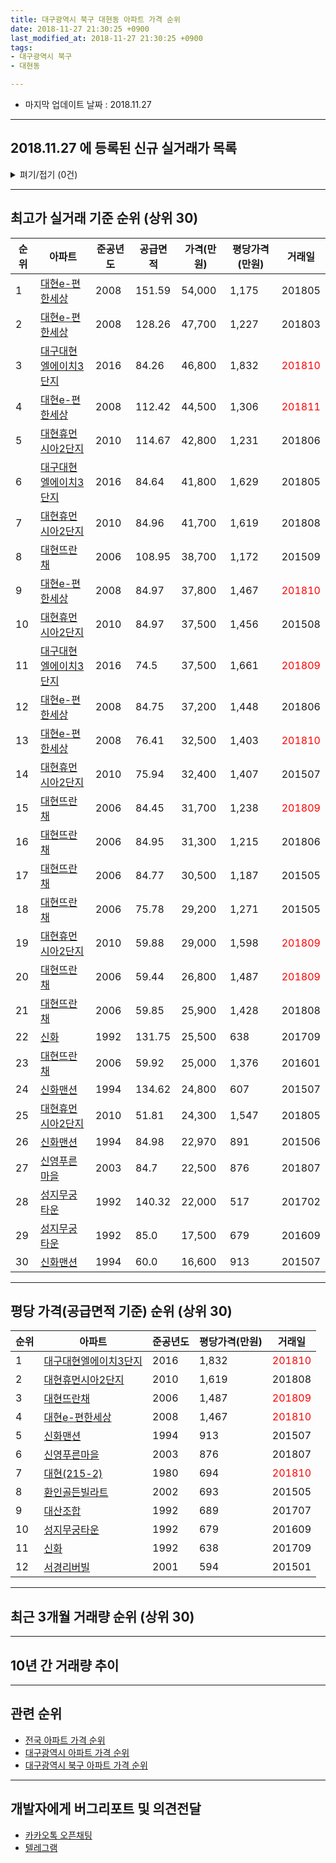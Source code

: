 ```yaml
---
title: 대구광역시 북구 대현동 아파트 가격 순위
date: 2018-11-27 21:30:25 +0900
last_modified_at: 2018-11-27 21:30:25 +0900
tags:
- 대구광역시 북구
- 대현동

---
```


* 마지막 업데이트 날짜 : 2018.11.27

---

## 2018.11.27 에 등록된 신규 실거래가 목록

<details>
<summary>펴기/접기 (0건)</summary>
<div markdown="1">

|아파트|준공년도|공급면적|가격(만원)|평당가격(만원)|거래일|
|---|---|---|---|---|---|
|없음||||||


</div>
</details>

---

## 최고가 실거래 기준 순위 (상위 30)


|순위|아파트|준공년도|공급면적|가격(만원)|평당가격(만원)|거래일|
|---|---|---|---|---|---|---|
|1|[대현e-편한세상](https://search.naver.com/search.naver?query=%EB%8C%80%EA%B5%AC%EA%B4%91%EC%97%AD%EC%8B%9C+%EB%B6%81%EA%B5%AC+%EB%8C%80%ED%98%84%EB%8F%99+%EB%8C%80%ED%98%84e-%ED%8E%B8%ED%95%9C%EC%84%B8%EC%83%81)|2008|151.59|54,000|1,175|201805|
|2|[대현e-편한세상](https://search.naver.com/search.naver?query=%EB%8C%80%EA%B5%AC%EA%B4%91%EC%97%AD%EC%8B%9C+%EB%B6%81%EA%B5%AC+%EB%8C%80%ED%98%84%EB%8F%99+%EB%8C%80%ED%98%84e-%ED%8E%B8%ED%95%9C%EC%84%B8%EC%83%81)|2008|128.26|47,700|1,227|201803|
|3|[대구대현엘에이치3단지](https://search.naver.com/search.naver?query=%EB%8C%80%EA%B5%AC%EA%B4%91%EC%97%AD%EC%8B%9C+%EB%B6%81%EA%B5%AC+%EB%8C%80%ED%98%84%EB%8F%99+%EB%8C%80%EA%B5%AC%EB%8C%80%ED%98%84%EC%97%98%EC%97%90%EC%9D%B4%EC%B9%983%EB%8B%A8%EC%A7%80)|2016|84.26|46,800|1,832|<span style="color:red">201810</span>|
|4|[대현e-편한세상](https://search.naver.com/search.naver?query=%EB%8C%80%EA%B5%AC%EA%B4%91%EC%97%AD%EC%8B%9C+%EB%B6%81%EA%B5%AC+%EB%8C%80%ED%98%84%EB%8F%99+%EB%8C%80%ED%98%84e-%ED%8E%B8%ED%95%9C%EC%84%B8%EC%83%81)|2008|112.42|44,500|1,306|<span style="color:red">201811</span>|
|5|[대현휴먼시아2단지](https://search.naver.com/search.naver?query=%EB%8C%80%EA%B5%AC%EA%B4%91%EC%97%AD%EC%8B%9C+%EB%B6%81%EA%B5%AC+%EB%8C%80%ED%98%84%EB%8F%99+%EB%8C%80%ED%98%84%ED%9C%B4%EB%A8%BC%EC%8B%9C%EC%95%842%EB%8B%A8%EC%A7%80)|2010|114.67|42,800|1,231|201806|
|6|[대구대현엘에이치3단지](https://search.naver.com/search.naver?query=%EB%8C%80%EA%B5%AC%EA%B4%91%EC%97%AD%EC%8B%9C+%EB%B6%81%EA%B5%AC+%EB%8C%80%ED%98%84%EB%8F%99+%EB%8C%80%EA%B5%AC%EB%8C%80%ED%98%84%EC%97%98%EC%97%90%EC%9D%B4%EC%B9%983%EB%8B%A8%EC%A7%80)|2016|84.64|41,800|1,629|201805|
|7|[대현휴먼시아2단지](https://search.naver.com/search.naver?query=%EB%8C%80%EA%B5%AC%EA%B4%91%EC%97%AD%EC%8B%9C+%EB%B6%81%EA%B5%AC+%EB%8C%80%ED%98%84%EB%8F%99+%EB%8C%80%ED%98%84%ED%9C%B4%EB%A8%BC%EC%8B%9C%EC%95%842%EB%8B%A8%EC%A7%80)|2010|84.96|41,700|1,619|201808|
|8|[대현뜨란채](https://search.naver.com/search.naver?query=%EB%8C%80%EA%B5%AC%EA%B4%91%EC%97%AD%EC%8B%9C+%EB%B6%81%EA%B5%AC+%EB%8C%80%ED%98%84%EB%8F%99+%EB%8C%80%ED%98%84%EB%9C%A8%EB%9E%80%EC%B1%84)|2006|108.95|38,700|1,172|201509|
|9|[대현e-편한세상](https://search.naver.com/search.naver?query=%EB%8C%80%EA%B5%AC%EA%B4%91%EC%97%AD%EC%8B%9C+%EB%B6%81%EA%B5%AC+%EB%8C%80%ED%98%84%EB%8F%99+%EB%8C%80%ED%98%84e-%ED%8E%B8%ED%95%9C%EC%84%B8%EC%83%81)|2008|84.97|37,800|1,467|<span style="color:red">201810</span>|
|10|[대현휴먼시아2단지](https://search.naver.com/search.naver?query=%EB%8C%80%EA%B5%AC%EA%B4%91%EC%97%AD%EC%8B%9C+%EB%B6%81%EA%B5%AC+%EB%8C%80%ED%98%84%EB%8F%99+%EB%8C%80%ED%98%84%ED%9C%B4%EB%A8%BC%EC%8B%9C%EC%95%842%EB%8B%A8%EC%A7%80)|2010|84.97|37,500|1,456|201508|
|11|[대구대현엘에이치3단지](https://search.naver.com/search.naver?query=%EB%8C%80%EA%B5%AC%EA%B4%91%EC%97%AD%EC%8B%9C+%EB%B6%81%EA%B5%AC+%EB%8C%80%ED%98%84%EB%8F%99+%EB%8C%80%EA%B5%AC%EB%8C%80%ED%98%84%EC%97%98%EC%97%90%EC%9D%B4%EC%B9%983%EB%8B%A8%EC%A7%80)|2016|74.5|37,500|1,661|<span style="color:red">201809</span>|
|12|[대현e-편한세상](https://search.naver.com/search.naver?query=%EB%8C%80%EA%B5%AC%EA%B4%91%EC%97%AD%EC%8B%9C+%EB%B6%81%EA%B5%AC+%EB%8C%80%ED%98%84%EB%8F%99+%EB%8C%80%ED%98%84e-%ED%8E%B8%ED%95%9C%EC%84%B8%EC%83%81)|2008|84.75|37,200|1,448|201806|
|13|[대현e-편한세상](https://search.naver.com/search.naver?query=%EB%8C%80%EA%B5%AC%EA%B4%91%EC%97%AD%EC%8B%9C+%EB%B6%81%EA%B5%AC+%EB%8C%80%ED%98%84%EB%8F%99+%EB%8C%80%ED%98%84e-%ED%8E%B8%ED%95%9C%EC%84%B8%EC%83%81)|2008|76.41|32,500|1,403|<span style="color:red">201810</span>|
|14|[대현휴먼시아2단지](https://search.naver.com/search.naver?query=%EB%8C%80%EA%B5%AC%EA%B4%91%EC%97%AD%EC%8B%9C+%EB%B6%81%EA%B5%AC+%EB%8C%80%ED%98%84%EB%8F%99+%EB%8C%80%ED%98%84%ED%9C%B4%EB%A8%BC%EC%8B%9C%EC%95%842%EB%8B%A8%EC%A7%80)|2010|75.94|32,400|1,407|201507|
|15|[대현뜨란채](https://search.naver.com/search.naver?query=%EB%8C%80%EA%B5%AC%EA%B4%91%EC%97%AD%EC%8B%9C+%EB%B6%81%EA%B5%AC+%EB%8C%80%ED%98%84%EB%8F%99+%EB%8C%80%ED%98%84%EB%9C%A8%EB%9E%80%EC%B1%84)|2006|84.45|31,700|1,238|<span style="color:red">201809</span>|
|16|[대현뜨란채](https://search.naver.com/search.naver?query=%EB%8C%80%EA%B5%AC%EA%B4%91%EC%97%AD%EC%8B%9C+%EB%B6%81%EA%B5%AC+%EB%8C%80%ED%98%84%EB%8F%99+%EB%8C%80%ED%98%84%EB%9C%A8%EB%9E%80%EC%B1%84)|2006|84.95|31,300|1,215|201806|
|17|[대현뜨란채](https://search.naver.com/search.naver?query=%EB%8C%80%EA%B5%AC%EA%B4%91%EC%97%AD%EC%8B%9C+%EB%B6%81%EA%B5%AC+%EB%8C%80%ED%98%84%EB%8F%99+%EB%8C%80%ED%98%84%EB%9C%A8%EB%9E%80%EC%B1%84)|2006|84.77|30,500|1,187|201505|
|18|[대현뜨란채](https://search.naver.com/search.naver?query=%EB%8C%80%EA%B5%AC%EA%B4%91%EC%97%AD%EC%8B%9C+%EB%B6%81%EA%B5%AC+%EB%8C%80%ED%98%84%EB%8F%99+%EB%8C%80%ED%98%84%EB%9C%A8%EB%9E%80%EC%B1%84)|2006|75.78|29,200|1,271|201505|
|19|[대현휴먼시아2단지](https://search.naver.com/search.naver?query=%EB%8C%80%EA%B5%AC%EA%B4%91%EC%97%AD%EC%8B%9C+%EB%B6%81%EA%B5%AC+%EB%8C%80%ED%98%84%EB%8F%99+%EB%8C%80%ED%98%84%ED%9C%B4%EB%A8%BC%EC%8B%9C%EC%95%842%EB%8B%A8%EC%A7%80)|2010|59.88|29,000|1,598|<span style="color:red">201809</span>|
|20|[대현뜨란채](https://search.naver.com/search.naver?query=%EB%8C%80%EA%B5%AC%EA%B4%91%EC%97%AD%EC%8B%9C+%EB%B6%81%EA%B5%AC+%EB%8C%80%ED%98%84%EB%8F%99+%EB%8C%80%ED%98%84%EB%9C%A8%EB%9E%80%EC%B1%84)|2006|59.44|26,800|1,487|<span style="color:red">201809</span>|
|21|[대현뜨란채](https://search.naver.com/search.naver?query=%EB%8C%80%EA%B5%AC%EA%B4%91%EC%97%AD%EC%8B%9C+%EB%B6%81%EA%B5%AC+%EB%8C%80%ED%98%84%EB%8F%99+%EB%8C%80%ED%98%84%EB%9C%A8%EB%9E%80%EC%B1%84)|2006|59.85|25,900|1,428|201808|
|22|[신화](https://search.naver.com/search.naver?query=%EB%8C%80%EA%B5%AC%EA%B4%91%EC%97%AD%EC%8B%9C+%EB%B6%81%EA%B5%AC+%EB%8C%80%ED%98%84%EB%8F%99+%EC%8B%A0%ED%99%94)|1992|131.75|25,500|638|201709|
|23|[대현뜨란채](https://search.naver.com/search.naver?query=%EB%8C%80%EA%B5%AC%EA%B4%91%EC%97%AD%EC%8B%9C+%EB%B6%81%EA%B5%AC+%EB%8C%80%ED%98%84%EB%8F%99+%EB%8C%80%ED%98%84%EB%9C%A8%EB%9E%80%EC%B1%84)|2006|59.92|25,000|1,376|201601|
|24|[신화맨션](https://search.naver.com/search.naver?query=%EB%8C%80%EA%B5%AC%EA%B4%91%EC%97%AD%EC%8B%9C+%EB%B6%81%EA%B5%AC+%EB%8C%80%ED%98%84%EB%8F%99+%EC%8B%A0%ED%99%94%EB%A7%A8%EC%85%98)|1994|134.62|24,800|607|201507|
|25|[대현휴먼시아2단지](https://search.naver.com/search.naver?query=%EB%8C%80%EA%B5%AC%EA%B4%91%EC%97%AD%EC%8B%9C+%EB%B6%81%EA%B5%AC+%EB%8C%80%ED%98%84%EB%8F%99+%EB%8C%80%ED%98%84%ED%9C%B4%EB%A8%BC%EC%8B%9C%EC%95%842%EB%8B%A8%EC%A7%80)|2010|51.81|24,300|1,547|201805|
|26|[신화맨션](https://search.naver.com/search.naver?query=%EB%8C%80%EA%B5%AC%EA%B4%91%EC%97%AD%EC%8B%9C+%EB%B6%81%EA%B5%AC+%EB%8C%80%ED%98%84%EB%8F%99+%EC%8B%A0%ED%99%94%EB%A7%A8%EC%85%98)|1994|84.98|22,970|891|201506|
|27|[신영푸른마을](https://search.naver.com/search.naver?query=%EB%8C%80%EA%B5%AC%EA%B4%91%EC%97%AD%EC%8B%9C+%EB%B6%81%EA%B5%AC+%EB%8C%80%ED%98%84%EB%8F%99+%EC%8B%A0%EC%98%81%ED%91%B8%EB%A5%B8%EB%A7%88%EC%9D%84)|2003|84.7|22,500|876|201807|
|28|[성지무궁타운](https://search.naver.com/search.naver?query=%EB%8C%80%EA%B5%AC%EA%B4%91%EC%97%AD%EC%8B%9C+%EB%B6%81%EA%B5%AC+%EB%8C%80%ED%98%84%EB%8F%99+%EC%84%B1%EC%A7%80%EB%AC%B4%EA%B6%81%ED%83%80%EC%9A%B4)|1992|140.32|22,000|517|201702|
|29|[성지무궁타운](https://search.naver.com/search.naver?query=%EB%8C%80%EA%B5%AC%EA%B4%91%EC%97%AD%EC%8B%9C+%EB%B6%81%EA%B5%AC+%EB%8C%80%ED%98%84%EB%8F%99+%EC%84%B1%EC%A7%80%EB%AC%B4%EA%B6%81%ED%83%80%EC%9A%B4)|1992|85.0|17,500|679|201609|
|30|[신화맨션](https://search.naver.com/search.naver?query=%EB%8C%80%EA%B5%AC%EA%B4%91%EC%97%AD%EC%8B%9C+%EB%B6%81%EA%B5%AC+%EB%8C%80%ED%98%84%EB%8F%99+%EC%8B%A0%ED%99%94%EB%A7%A8%EC%85%98)|1994|60.0|16,600|913|201507|


---

## 평당 가격(공급면적 기준) 순위 (상위 30)


|순위|아파트|준공년도|평당가격(만원)|거래일|
|---|---|---|---|---|
|1|[대구대현엘에이치3단지](https://search.naver.com/search.naver?query=%EB%8C%80%EA%B5%AC%EA%B4%91%EC%97%AD%EC%8B%9C+%EB%B6%81%EA%B5%AC+%EB%8C%80%ED%98%84%EB%8F%99+%EB%8C%80%EA%B5%AC%EB%8C%80%ED%98%84%EC%97%98%EC%97%90%EC%9D%B4%EC%B9%983%EB%8B%A8%EC%A7%80)|2016|1,832|<span style="color:red">201810</span>|
|2|[대현휴먼시아2단지](https://search.naver.com/search.naver?query=%EB%8C%80%EA%B5%AC%EA%B4%91%EC%97%AD%EC%8B%9C+%EB%B6%81%EA%B5%AC+%EB%8C%80%ED%98%84%EB%8F%99+%EB%8C%80%ED%98%84%ED%9C%B4%EB%A8%BC%EC%8B%9C%EC%95%842%EB%8B%A8%EC%A7%80)|2010|1,619|201808|
|3|[대현뜨란채](https://search.naver.com/search.naver?query=%EB%8C%80%EA%B5%AC%EA%B4%91%EC%97%AD%EC%8B%9C+%EB%B6%81%EA%B5%AC+%EB%8C%80%ED%98%84%EB%8F%99+%EB%8C%80%ED%98%84%EB%9C%A8%EB%9E%80%EC%B1%84)|2006|1,487|<span style="color:red">201809</span>|
|4|[대현e-편한세상](https://search.naver.com/search.naver?query=%EB%8C%80%EA%B5%AC%EA%B4%91%EC%97%AD%EC%8B%9C+%EB%B6%81%EA%B5%AC+%EB%8C%80%ED%98%84%EB%8F%99+%EB%8C%80%ED%98%84e-%ED%8E%B8%ED%95%9C%EC%84%B8%EC%83%81)|2008|1,467|<span style="color:red">201810</span>|
|5|[신화맨션](https://search.naver.com/search.naver?query=%EB%8C%80%EA%B5%AC%EA%B4%91%EC%97%AD%EC%8B%9C+%EB%B6%81%EA%B5%AC+%EB%8C%80%ED%98%84%EB%8F%99+%EC%8B%A0%ED%99%94%EB%A7%A8%EC%85%98)|1994|913|201507|
|6|[신영푸른마을](https://search.naver.com/search.naver?query=%EB%8C%80%EA%B5%AC%EA%B4%91%EC%97%AD%EC%8B%9C+%EB%B6%81%EA%B5%AC+%EB%8C%80%ED%98%84%EB%8F%99+%EC%8B%A0%EC%98%81%ED%91%B8%EB%A5%B8%EB%A7%88%EC%9D%84)|2003|876|201807|
|7|[대현(215-2)](https://search.naver.com/search.naver?query=%EB%8C%80%EA%B5%AC%EA%B4%91%EC%97%AD%EC%8B%9C+%EB%B6%81%EA%B5%AC+%EB%8C%80%ED%98%84%EB%8F%99+%EB%8C%80%ED%98%84%28215-2%29)|1980|694|<span style="color:red">201810</span>|
|8|[환인골든빌라트](https://search.naver.com/search.naver?query=%EB%8C%80%EA%B5%AC%EA%B4%91%EC%97%AD%EC%8B%9C+%EB%B6%81%EA%B5%AC+%EB%8C%80%ED%98%84%EB%8F%99+%ED%99%98%EC%9D%B8%EA%B3%A8%EB%93%A0%EB%B9%8C%EB%9D%BC%ED%8A%B8)|2002|693|201505|
|9|[대산조합](https://search.naver.com/search.naver?query=%EB%8C%80%EA%B5%AC%EA%B4%91%EC%97%AD%EC%8B%9C+%EB%B6%81%EA%B5%AC+%EB%8C%80%ED%98%84%EB%8F%99+%EB%8C%80%EC%82%B0%EC%A1%B0%ED%95%A9)|1992|689|201707|
|10|[성지무궁타운](https://search.naver.com/search.naver?query=%EB%8C%80%EA%B5%AC%EA%B4%91%EC%97%AD%EC%8B%9C+%EB%B6%81%EA%B5%AC+%EB%8C%80%ED%98%84%EB%8F%99+%EC%84%B1%EC%A7%80%EB%AC%B4%EA%B6%81%ED%83%80%EC%9A%B4)|1992|679|201609|
|11|[신화](https://search.naver.com/search.naver?query=%EB%8C%80%EA%B5%AC%EA%B4%91%EC%97%AD%EC%8B%9C+%EB%B6%81%EA%B5%AC+%EB%8C%80%ED%98%84%EB%8F%99+%EC%8B%A0%ED%99%94)|1992|638|201709|
|12|[서경리버빌](https://search.naver.com/search.naver?query=%EB%8C%80%EA%B5%AC%EA%B4%91%EC%97%AD%EC%8B%9C+%EB%B6%81%EA%B5%AC+%EB%8C%80%ED%98%84%EB%8F%99+%EC%84%9C%EA%B2%BD%EB%A6%AC%EB%B2%84%EB%B9%8C)|2001|594|201501|


---

## 최근 3개월 거래량 순위 (상위 30)


<div style="width:100%;">
    <canvas id="deal_count_ranking" height="78"></canvas>
</div>


<script>
new Chart(document.getElementById("deal_count_ranking"), {
    type: 'horizontalBar',
    data: {
        labels: ['대구대현엘에이치3단지', '대현휴먼시아2단지', '대현e-편한세상', '대현뜨란채', '대현(215-2)', '신화맨션'],
        datasets: [{
            label: '실거래 수',
            data: [13, 11, 7, 6, 2, 1],
            borderColor: "rgba(255, 0, 128, 1)",
            backgroundColor: "rgba(255, 0, 128, 0.5)",
            fill: false,
        }]
    },
    options: {
        responsive: true,
        title: {
            display: true,
            text: '최근 3개월 거래량 순위'
        },
        tooltips: {
            mode: 'index',
            intersect: false,
            callbacks: {
                title: function(tooltipItems, data) {
                    return "실거래 수:";
                },
                label: function(tooltipItem, data) {
                    return data.labels[tooltipItem.index] + ": " + tooltipItem.xLabel;
                }
            }
        },
        hover: {
            mode: 'nearest',
            intersect: true
        },
        scales: {
            xAxes: [{
                display: true,
                scaleLabel: {
                    display: true,
                    labelString: '실거래 수'
                },
                ticks: {
                    suggestedMin: 0,
                }
            }],
            yAxes: [{
                display: true,
                ticks: {
                    autoSkip: false,
                    callback: function(value, index, values) {
                        if (value.length > 10)
                            return value.substr(0, 8) + "...";
                        else
                            return value;
                    }
                },
                scaleLabel: {
                    display: false,
                }
            }]
        }
    }
});

</script>


---

## 10년 간 거래량 추이


<div style="width:100%;">
    <canvas id="deal_progress" height="300"></canvas>
</div>

<script>
new Chart(document.getElementById("deal_progress"), {
    type: 'line',
    data: {
        labels: ['200811','200812','200901','200902','200903','200904','200905','200906','200907','200908','200909','200910','200911','200912','201001','201002','201003','201004','201005','201006','201007','201008','201009','201010','201011','201012','201101','201102','201103','201104','201105','201106','201107','201108','201109','201110','201111','201112','201201','201202','201203','201204','201205','201206','201207','201208','201209','201210','201211','201212','201301','201302','201303','201304','201305','201306','201307','201308','201309','201310','201311','201312','201401','201402','201403','201404','201405','201406','201407','201408','201409','201410','201411','201412','201501','201502','201503','201504','201505','201506','201507','201508','201509','201510','201511','201512','201601','201602','201603','201604','201605','201606','201607','201608','201609','201610','201611','201612','201701','201702','201703','201704','201705','201706','201707','201708','201709','201710','201711','201712','201801','201802','201803','201804','201805','201806','201807','201808','201809','201810','201811'],
        datasets: [{
            label: '실거래 수',
            pointRadius: 1,
            data: [4, 6, 1, 6, 12, 4, 15, 19, 17, 22, 19, 8, 4, 4, 5, 7, 9, 11, 1, 3, 7, 3, 10, 8, 11, 11, 15, 15, 22, 16, 16, 23, 32, 15, 22, 13, 17, 7, 7, 12, 8, 14, 13, 7, 10, 18, 34, 21, 15, 12, 11, 17, 31, 40, 38, 22, 11, 14, 18, 14, 25, 15, 30, 13, 16, 12, 10, 4, 14, 24, 15, 12, 10, 7, 11, 11, 20, 10, 16, 18, 21, 14, 5, 2, 8, 3, 3, 10, 6, 10, 18, 22, 14, 15, 15, 26, 16, 16, 3, 14, 17, 14, 10, 16, 19, 28, 25, 19, 9, 9, 23, 18, 33, 27, 23, 22, 16, 25, 27, 10, 3],
            borderColor: "rgba(255, 201, 14, 1)",
            backgroundColor: "rgba(255, 201, 14, 0.5)",
            fill: true,
        }]
    },
    options: {
        responsive: true,
        title: {
            display: true,
            text: '10년간 거래량 추이'
        },
        tooltips: {
            mode: 'index',
            intersect: false,
        },
        hover: {
            mode: 'nearest',
            intersect: true
        },
        scales: {
            xAxes: [{
                display: true,
                scaleLabel: {
                    display: true,
                    labelString: '년/월'
                }
            }],
            yAxes: [{
                display: true,
                ticks: {
                    suggestedMin: 0,
                },
                scaleLabel: {
                    display: true,
                    labelString: '실거래 수'
                }
            }]
        }
    }
});

</script>


---

## 관련 순위

- [전국 아파트 가격 순위](https://inasie.github.io/apt-ranking/전국)
- [대구광역시 아파트 가격 순위](https://inasie.github.io/apt-ranking/대구광역시)
- [대구광역시 북구 아파트 가격 순위](https://inasie.github.io/apt-ranking/대구광역시-북구)


---

## 개발자에게 버그리포트 및 의견전달

- [카카오톡 오픈채팅](https://open.kakao.com/o/gLJUAP4)
- [텔레그램](https://t.me/inasie)

